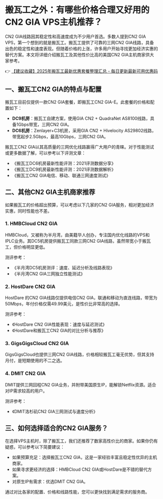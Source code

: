 # 搬瓦工之外：有哪些价格合理又好用的CN2 GIA VPS主机推荐？

CN2 GIA线路因其稳定性和高速度成为不少用户首选。多数人提到CN2 GIA VPS，第一个想到的就是搬瓦工。搬瓦工提供了可靠的三网CN2 GIA线路，具备出色的稳定性和速度表现。但随着价格的上涨，许多用户开始寻找更加经济实惠的替代方案。本文将详细介绍搬瓦工及其他性价比高的美国CN2 GIA主机商家供大家参考。

👉 [【建议收藏】2025年搬瓦工最新优惠套餐整理汇总 - 每日更新最新可用优惠码](https://bit.ly/banwagon)

## 一、搬瓦工CN2 GIA的特点与配置

搬瓦工目前仅提供一款CN2 GIA套餐，即搬瓦工CN2 GIA-E。此套餐的价格和配置如下：

- **DC9机房**：搬瓦工自建方案，使用GIA CN2 + QuadraNet AS8100线路，具备1Gbps带宽，三网CN2 GIA。
- **DC6机房**：Zenlayer+C3机房，采用GIA CN2 + Hivelocity AS29802线路，带宽起步2.5Gbps，最高10Gbps，三网CN2 GIA。

搬瓦工CN2 GIA以其高质量的三网优化线路赢得广大用户的青睐。对于性能测试或更多数据了解，可以参考以下评测文章：

- 《搬瓦工DC6机房最新性能评测：2021评测数据分享》
- 《搬瓦工DC9机房最新性能评测：2021评测数据解析》
- 《搬瓦工CN2 GIA电信、移动、联通三网速度测试》

## 二、其他CN2 GIA主机商家推荐

如果搬瓦工的价格超出预算，可以考虑以下几家的CN2 GIA服务，相对更加经济实惠，同时性能也不差。

### 1. HMBCloud CN2 GIA

HMBCloud，又被称为半月湾，由美籍华人创办，专注国内优化线路的VPS和IPLC业务。其DC5机房提供搬瓦工同款三网CN2 GIA线路，虽然带宽小于搬瓦工，但价格明显更低。

测评参考：
- 《半月湾DC5机房测评：速度、延迟分析及线路表现》
- 《半月湾CN2 GIA三网独立性能测试》

### 2. HostDare CN2 GIA

HostDare 的CN2 GIA线路仅提供电信CN2 GIA，联通和移动为直连线路，带宽为50Mbps，年付价格仅需49.99美元，是性价比非常高的选择。

测评参考：
- 《HostDare CN2 GIA性能表现：速度与延迟测试》
- 《HostDare和搬瓦工CN2 GIA的对比分析与推荐》

### 3. GigsGigsCloud CN2 GIA

GigsGigsCloud也提供三网CN2 GIA线路，价格相较搬瓦工毫无优势，但其支持月付，是短期使用的不二之选。

### 4. DMIT CN2 GIA

DMIT提供三网回程CN2 GIA业务，并附带美国原生IP，能解锁Netflix资源。适合对IP需求较高的用户。

测评参考：
- 《DMIT洛杉矶CN2 GIA三网测试与速度分析》

## 三、如何选择适合的CN2 GIA服务？

在选择VPS主机时，除了搬瓦工，我们还推荐了数家高性价比的商家。如果你仍有疑惑，可以参考以下简要建议：

- 如果预算充足：选择搬瓦工CN2 GIA，这是一家经验丰富且稳定性优异的主机商家。
- 如果寻求更经济的选择：HMBCloud CN2 GIA或HostDare是不错的替代方案。
- 对原生IP有需求：优选DMIT CN2 GIA。

通过对比各家的配置、价格和线路性能，您可以更快找到满足需求的服务商。